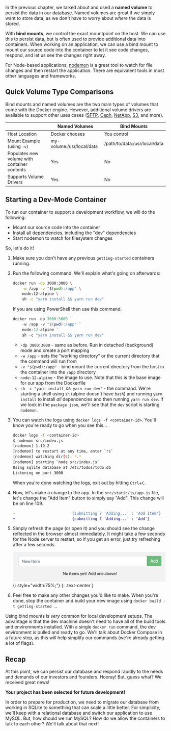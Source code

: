 
In the previous chapter, we talked about and used a **named volume** to persist the data in our database.
Named volumes are great if we simply want to store data, as we don't have to worry about _where_ the data
is stored.

With **bind mounts**, we control the exact mountpoint on the host. We can use this to persist data, but is often
used to provide additional data into containers. When working on an application, we can use a bind mount to
mount our source code into the container to let it see code changes, respond, and let us see the changes right
away.

For Node-based applications, [nodemon](https://npmjs.com/package/nodemon) is a great tool to watch for file
changes and then restart the application. There are equivalent tools in most other languages and frameworks.

## Quick Volume Type Comparisons

Bind mounts and named volumes are the two main types of volumes that come with the Docker engine. However, additional
volume drivers are available to support other uses cases ([SFTP](https://github.com/vieux/docker-volume-sshfs), [Ceph](https://ceph.com/geen-categorie/getting-started-with-the-docker-rbd-volume-plugin/), [NetApp](https://netappdvp.readthedocs.io/en/stable/), [S3](https://github.com/elementar/docker-s3-volume), and more).

|   | Named Volumes | Bind Mounts |
| - | ------------- | ----------- |
| Host Location | Docker chooses | You control |
| Mount Example (using `-v`) | my-volume:/usr/local/data | /path/to/data:/usr/local/data |
| Populates new volume with container contents | Yes | No |
| Supports Volume Drivers | Yes | No |


## Starting a Dev-Mode Container

To run our container to support a development workflow, we will do the following:

- Mount our source code into the container
- Install all dependencies, including the "dev" dependencies
- Start nodemon to watch for filesystem changes

So, let's do it!

1. Make sure you don't have any previous `getting-started` containers running.

1. Run the following command. We'll explain what's going on afterwards:

    ```bash
    docker run -dp 3000:3000 \
        -w /app -v "$(pwd):/app" \
        node:12-alpine \
        sh -c "yarn install && yarn run dev"
    ```

    If you are using PowerShell then use this command.

    ```powershell
    docker run -dp 3000:3000 `
        -w /app -v "$(pwd):/app" `
        node:12-alpine `
        sh -c "yarn install && yarn run dev"
    ```

    - `-dp 3000:3000` - same as before. Run in detached (background) mode and create a port mapping
    - `-w /app` - sets the "working directory" or the current directory that the command will run from
    - `-v "$(pwd):/app"` - bind mount the current directory from the host in the container into the `/app` directory
    - `node:12-alpine` - the image to use. Note that this is the base image for our app from the Dockerfile
    - `sh -c "yarn install && yarn run dev"` - the command. We're starting a shell using `sh` (alpine doesn't have `bash`) and
      running `yarn install` to install _all_ dependencies and then running `yarn run dev`. If we look in the `package.json`,
      we'll see that the `dev` script is starting `nodemon`.

1. You can watch the logs using `docker logs -f <container-id>`. You'll know you're ready to go when you see this...

    ```bash
    docker logs -f <container-id>
    $ nodemon src/index.js
    [nodemon] 1.19.2
    [nodemon] to restart at any time, enter `rs`
    [nodemon] watching dir(s): *.*
    [nodemon] starting `node src/index.js`
    Using sqlite database at /etc/todos/todo.db
    Listening on port 3000
    ```

    When you're done watching the logs, exit out by hitting `Ctrl`+`C`.

1. Now, let's make a change to the app. In the `src/static/js/app.js` file, let's change the "Add Item" button to simply say
   "Add". This change will be on line 109.

    ```diff
    -                         {submitting ? 'Adding...' : 'Add Item'}
    +                         {submitting ? 'Adding...' : 'Add'}
    ```

1. Simply refresh the page (or open it) and you should see the change reflected in the browser almost immediately. It might
   take a few seconds for the Node server to restart, so if you get an error, just try refreshing after a few seconds.

    ![Screenshot of updated label for Add button](updated-add-button.png){: style="width:75%;"}
    {: .text-center }

1. Feel free to make any other changes you'd like to make. When you're done, stop the container and build your new image
   using `docker build -t getting-started .`.


Using bind mounts is _very_ common for local development setups. The advantage is that the dev machine doesn't need to have
all of the build tools and environments installed. With a single `docker run` command, the dev environment is pulled and ready
to go. We'll talk about Docker Compose in a future step, as this will help simplify our commands (we're already getting a lot
of flags).

## Recap

At this point, we can persist our database and respond rapidly to the needs and demands of our investors and founders. Hooray!
But, guess what? We received great news!

**Your project has been selected for future development!** 

In order to prepare for production, we need to migrate our database from working in SQLite to something that can scale a
little better. For simplicity, we'll keep with a relational database and switch our application to use MySQL. But, how 
should we run MySQL? How do we allow the containers to talk to each other? We'll talk about that next!
